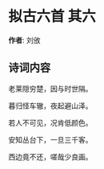 # 拟古六首  其六

**作者**: 刘攽

## 诗词内容

老莱隠穷楚，因与时世隔。

暮归怪车辙，夜起避山泽。

若人不可见，况肯低颜色。

安知丛台下，一旦三千客。

西边竟不还，嗟哉少良画。

